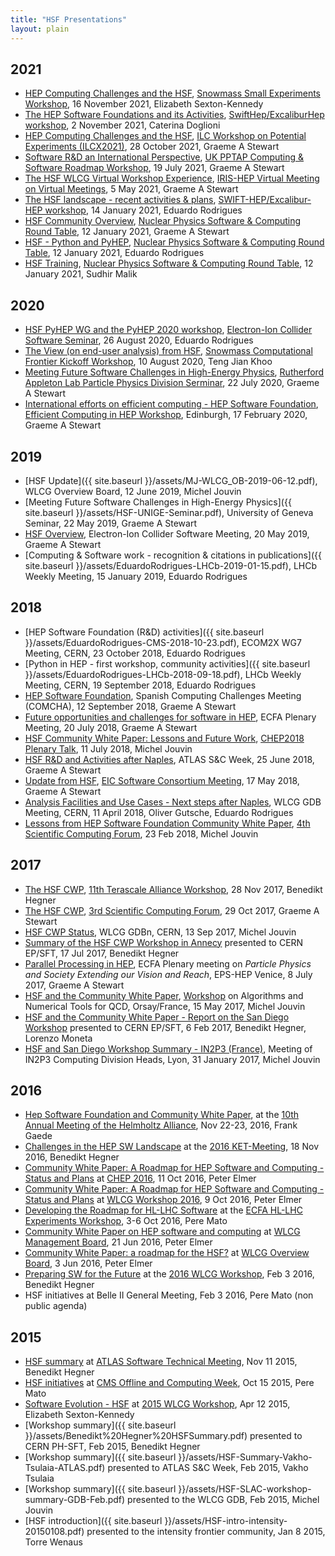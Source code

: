 ```yaml
---
title: "HSF Presentations"
layout: plain
---
```


## 2021

* [HEP Computing Challenges and the HSF](https://indico.physics.lbl.gov/event/1756/contributions/6247/), [Snowmass Small Experiments Workshop](https://indico.physics.lbl.gov/event/1756/), 16 November 2021, Elizabeth Sexton-Kennedy
* [The HEP Software Foundations and its Activities](https://indico.cern.ch/event/1033028/contributions/4551806/attachments/2337826/3985074/20211102%20-%20SwiftHEP_Excalibur%20-%20HSF-6.pdf), [SwiftHep/ExcaliburHep workshop](https://indico.cern.ch/event/1033028/), 2 November 2021, Caterina Doglioni
* [HEP Computing Challenges and the HSF](https://agenda.linearcollider.org/event/9211/contributions/49168/), [ILC Workshop on Potential Experiments (ILCX2021)](https://agenda.linearcollider.org/event/9211/), 28 October 2021, Graeme A Stewart
* [Software R&D an International Perspective](https://indico.stfc.ac.uk/event/331/contributions/2168/attachments/667/1172/PPTAP%20Workshop%202021%20-%20International%20R%26D.pdf), [UK PPTAP Computing & Software Roadmap Workshop](https://indico.stfc.ac.uk/event/331/), 19 July 2021, Graeme A Stewart
* [The HSF WLCG Virtual Workshop Experience](https://indico.cern.ch/event/1026363/contributions/4309486/), [IRIS-HEP Virtual Meeting on Virtual Meetings](https://indico.cern.ch/event/1026363/), 5 May 2021, Graeme A Stewart
* [The HSF landscape - recent activities &amp; plans](https://indico.cern.ch/event/976081/contributions/4149153/attachments/2171368/3665976/EduardoRodrigues_2021-01-14_SWIFT-HEP.pdf), [SWIFT-HEP/Excalibur-HEP workshop](https://indico.cern.ch/event/976081/), 14 January 2021, Eduardo Rodrigues
* [HSF Community Overview](https://indico.jlab.org/event/420/contributions/7595/attachments/6350/8412/HSF%20Roundtable%202021-01.pdf), [Nuclear Physics Software &amp; Computing Round Table](https://indico.jlab.org/event/420/), 12 January 2021, Graeme A Stewart
* [HSF - Python and PyHEP](https://indico.jlab.org/event/420/contributions/7596/attachments/6353/8415/EduardoRodrigues-HSF-2021-01-12.pdf), [Nuclear Physics Software &amp; Computing Round Table](https://indico.jlab.org/event/420/), 12 January 2021, Eduardo Rodrigues
* [HSF Training](https://indico.jlab.org/event/420/contributions/7597/attachments/6352/8417/HSF_Training_SoftCompRoundTable_12Jan_2021.pdf), [Nuclear Physics Software &amp; Computing Round Table](https://indico.jlab.org/event/420/), 12 January 2021, Sudhir Malik

## 2020

* [HSF PyHEP WG and the PyHEP 2020 workshop](https://indico.bnl.gov/event/9122/contributions/40797/attachments/30133/47071/EduardoRodrigues_2020-08-26_PyHEP.pdf), [Electron-Ion Collider Software Seminar](https://indico.bnl.gov/event/9122/), 26 August 2020, Eduardo Rodrigues
* [The View (on end-user analysis) from HSF](https://indico.fnal.gov/event/43829/contributions/193756/), [Snowmass Computational Frontier Kickoff Workshop](https://indico.fnal.gov/event/43829/), 10 August 2020, Teng Jian Khoo
* [Meeting Future Software Challenges in High-Energy Physics](https://indico.stfc.ac.uk/event/187/attachments/341/554/RAL_Software_Seminar_Graeme.pdf), [Rutherford
Appleton Lab Particle Physics Division Serminar](https://indico.stfc.ac.uk/event/187/), 22 July 2020, Graeme A Stewart
* [International efforts on efficient computing - HEP Software Foundation](https://indico.ph.ed.ac.uk/event/66/contributions/819/attachments/675/817/ECHEP_HSF_Talk.pdf),
[Efficient Computing in HEP Workshop](https://indico.ph.ed.ac.uk/event/66/), Edinburgh, 17 February 2020, Graeme A Stewart

## 2019

* [HSF Update]({{ site.baseurl }}/assets/MJ-WLCG_OB-2019-06-12.pdf), WLCG Overview Board, 12 June 2019, Michel Jouvin
* [Meeting Future Software Challenges in High-Energy Physics]({{ site.baseurl }}/assets/HSF-UNIGE-Seminar.pdf), University of Geneva Seminar,
  22 May 2019, Graeme A Stewart
* [HSF Overview](https://agenda.infn.it/event/17249/contributions/89882/attachments/63230/76128/HSF_Electron_Ion_Consortium_Talk.pdf), Electron-Ion Collider Software Meeting, 20 May 2019, Graeme A Stewart
* [Computing & Software work - recognition & citations in publications]({{ site.baseurl }}/assets/EduardoRodrigues-LHCb-2019-01-15.pdf), LHCb Weekly Meeting, 15 January 2019, Eduardo Rodrigues

## 2018

* [HEP Software Foundation (R&D) activities]({{ site.baseurl }}/assets/EduardoRodrigues-CMS-2018-10-23.pdf), ECOM2X WG7 Meeting, CERN, 23 October 2018, Eduardo Rodrigues
* [Python in HEP - first workshop, community activities]({{ site.baseurl }}/assets/EduardoRodrigues-LHCb-2018-09-18.pdf), LHCb Weekly Meeting, CERN, 19 September 2018, Eduardo Rodrigues
* [HEP Software Foundation](https://indico.ific.uv.es/event/3438/contributions/9763/attachments/6464/7304/COMCHA_HSF_Presentation.pdf), Spanish Computing Challenges Meeting (COMCHA), 12 September 2018, Graeme A Stewart
* [Future opportunities and challenges for software in HEP](https://indico.cern.ch/event/730568/contributions/3011127/attachments/1690167/2719313/Software-Opportunities-and-Challenges.pdf), ECFA Plenary Meeting, 20 July 2018, Graeme A Stewart
* [HSF Community White Paper: Lessons and Future Work](https://indico.cern.ch/event/587955/contributions/3012294/attachments/1681524/2708636/CHEP18_-_CWP_Lessons_and_Future_Work.pdf), [CHEP2018 Plenary Talk](https://indico.cern.ch/event/587955/timetable/#20180711), 11 July 2018, Michel Jouvin
* [HSF R&D and Activities after Naples](https://indico.cern.ch/event/740548/attachments/1676548/2692723/HSF_RD_and_Activities.pdf), ATLAS S&C Week, 25 June 2018, Graeme A Stewart
* [Update from HSF](https://www.jlab.org/indico/event/264/session/8/contribution/19/material/slides/0.pdf), [EIC Software Consortium Meeting](https://www.jlab.org/indico/event/264/other-view?view=standard), 17 May 2018, Graeme A Stewart
* [Analysis Facilities and Use Cases - Next steps after Naples](https://indico.cern.ch/event/651352/contributions/2960311/attachments/1631159/2600427/2018-04-11_GDB-CERN_EduardoRodrigues.pdf), WLCG GDB Meeting, CERN, 11 April 2018, Oliver Gutsche, Eduardo Rodrigues
* [Lessons from HEP Software Foundation Community White Paper](https://indico.cern.ch/event/702775/contributions/2882384/attachments/1597819/2547448/HEP-Computing-After-CWP.pdf), [4th Scientific Computing Forum](https://indico.cern.ch/event/702775/), 23 Feb 2018, Michel Jouvin

## 2017

* [The HSF CWP](https://indico.desy.de/indico/event/18681/session/8/contribution/114/material/slides/0.pdf), [11th Terascale Alliance Workshop](https://indico.desy.de/indico/event/18681/), 28 Nov 2017, Benedikt Hegner
* [The HSF CWP](https://indico.cern.ch/event/663273/contributions/2708178/attachments/1545100/2431717/HSF-CWP-Roadmap.pdf), [3rd Scientific Computing Forum](https://indico.cern.ch/event/663273/), 29 Oct 2017, Graeme A Stewart
* [HSF CWP Status](https://indico.cern.ch/event/578990/contributions/2720743/attachments/1522280/2381911/CWP_Status_-_GDB_20170913.pdf), WLCG GDBn, CERN, 13 Sep 2017, Michel Jouvin
* [Summary of the HSF CWP Workshop in Annecy](https://indico.cern.ch/event/651834/contributions/2652777/attachments/1493614/2322911/HSF2017AnnecySummary.pdf) presented to CERN EP/SFT, 17 Jul 2017, Benedikt Hegner
* [Parallel Processing in HEP](https://indico.cern.ch/event/466934/contributions/2524830/attachments/1490098/2315783/hep-parallel-v3.pdf), ECFA Plenary meeting on *Particle Physics and Society Extending our Vision and Reach*, EPS-HEP Venice, 8 July 2017, Graeme A Stewart
* [HSF and the Community White Paper](https://indico.lal.in2p3.fr/event/3473/session/1/contribution/2/material/slides/0.pdf), [Workshop](https://indico.lal.in2p3.fr/event/3473/timetable/#20170515.detailed) on Algorithms and Numerical Tools for QCD, Orsay/France, 15 May 2017, Michel Jouvin
* [HSF and the Community White Paper - Report on the San Diego Workshop](https://indico.cern.ch/event/609308/contributions/2456640/attachments/1407318/2150983/HSF_workshopSanDiego.pdf) presented to CERN EP/SFT, 6 Feb 2017, Benedikt Hegner, Lorenzo Moneta
* [HSF and San Diego Workshop Summary - IN2P3 (France)](https://indico.in2p3.fr/event/14075/session/4/contribution/20/material/slides/0.pdf), Meeting of IN2P3 Computing Division Heads, Lyon, 31 January 2017, Michel Jouvin

## 2016

* [Hep Software Foundation and Community White Paper](https://indico.desy.de/getFile.py/access?contribId=17&sessionId=7&resId=0&materialId=slides&confId=15730), at the [10th Annual Meeting of the Helmholtz Alliance](https://indico.desy.de/conferenceOtherViews.py?view=standard&confId=15730), Nov 22-23, 2016, Frank Gaede
* [Challenges in the HEP SW Landscape](https://indico.desy.de/event/16073/contributions/21277/attachments/14131/17989/HEP_Software_Hegner.pdf) at the [2016 KET-Meeting](https://indico.desy.de/conferenceDisplay.py?confId=16073), 18 Nov 2016, Benedikt Hegner
* [Community White Paper: A Roadmap for HEP Software and Computing - Status and Plans](https://indico.cern.ch/event/505613/contributions/2323238/attachments/1352966/2043354/20161011-chep-cwp-plenary.pdf) at [CHEP 2016](http://chep2016.org), 11 Oct 2016, Peter Elmer
* [Community White Paper: A Roadmap for HEP Software and Computing - Status and Plans](https://indico.cern.ch/event/555063/contributions/2330979/attachments/1350889/2039355/20161009-wlcg-pre-chep-cwp.pdf) at [WLCG Workshop 2016](https://indico.cern.ch/event/555063/), 9 Oct 2016, Peter Elmer
* [Developing the Roadmap for HL-LHC Software](https://indico.cern.ch/event/524795/contributions/2236597/attachments/1347925/2033396/LHC-Software-Roadmap.pdf)
   at the [ECFA HL-LHC Experiments Workshop](https://indico.cern.ch/event/524795/timetable/), 3-6 Oct 2016, Pere Mato
* [Community White Paper on HEP software and computing](https://indico.cern.ch/event/536788/contributions/2181213/attachments/1295815/1932438/20160621-wlcg-mb-s2i2-hsf-cwp.pdf) at [WLCG Management Board](https://indico.cern.ch/event/536788/), 21 Jun 2016, Peter Elmer
* [Community White Paper: a roadmap for the HSF?](https://indico.cern.ch/event/468475/contributions/2176639/attachments/1284555/1909827/20160603-hsf-community-whitepaper-gdb-overview-board.pdf) at [WLCG Overview Board](https://indico.cern.ch/event/468475/), 3 Jun 2016, Peter Elmer
* [Preparing SW for the Future](https://indico.cern.ch/event/433164/contribution/21/attachments/1221971/1786949/WLCGworkshop2016SW2.pdf) at the [2016 WLCG Workshop](https://indico.cern.ch/event/433164/), Feb 3 2016, Benedikt Hegner
* HSF initiatives at Belle II General Meeting, Feb 3 2016, Pere Mato (non public agenda)

## 2015

* [HSF summary](https://indico.cern.ch/event/395887/session/5/contribution/12/attachments/1185905/1719290/HSF_111115.pdf) at [ATLAS Software Technical Meeting](https://indico.cern.ch/event/395887/other-view?view=standard), Nov 11 2015, Benedikt Hegner
* [HSF initiatives](https://indico.cern.ch/event/454984/contribution/3/attachments/1171114/1690747/HEP_Software_Foundation_HSF__CMS_Meeting_20151015.pdf) at [CMS Offline and Computing Week](https://indico.cern.ch/event/454984/), Oct 15 2015, Pere Mato
* [Software Evolution - HSF](https://indico.cern.ch/event/345619/session/1/contribution/13/attachments/681171/935779/WLCG_HSF.pdf) at [2015 WLCG Workshop](https://indico.cern.ch/event/345619/), Apr 12 2015, Elizabeth Sexton-Kennedy
* [Workshop summary]({{ site.baseurl }}/assets/Benedikt%20Hegner%20HSFSummary.pdf) presented to CERN PH-SFT, Feb 2015, Benedikt Hegner
* [Workshop summary]({{ site.baseurl }}/assets/HSF-Summary-Vakho-Tsulaia-ATLAS.pdf) presented to ATLAS S&C Week, Feb 2015, Vakho Tsulaia
* [Workshop summary]({{ site.baseurl }}/assets/HSF-SLAC-workshop-summary-GDB-Feb.pdf) presented to the WLCG GDB, Feb 2015, Michel Jouvin
* [HSF introduction]({{ site.baseurl }}/assets/HSF-intro-intensity-20150108.pdf) presented to the intensity frontier community, Jan 8 2015, Torre Wenaus
